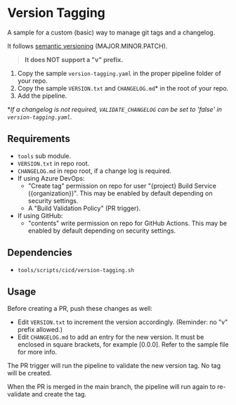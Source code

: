 # Version Tagging
A sample for a custom (basic) way to manage git tags and a changelog.

It follows [semantic versioning](https://semver.org/) (MAJOR.MINOR.PATCH).

> **It does NOT support a "v" prefix.**

1. Copy the sample `version-tagging.yaml` in the proper pipeline folder of your repo.
1. Copy the sample `VERSION.txt` and `CHANGELOG.md`* in the root of your repo.
1. Add the pipeline.

**If a changelog is not required, `VALIDATE_CHANGELOG` can be set to 'false' in `version-tagging.yaml`.*

## Requirements
- `tools` sub module.
- `VERSION.txt` in repo root.
- `CHANGELOG.md` in repo root, if a change log is required.
- If using Azure DevOps:
  - "Create tag" permission on repo for user "{project} Build Service ({organization})". This may be enabled by default depending on security settings.
  - A "Build Validation Policy" (PR trigger).
- If using GitHub:
  - "contents" write permission on repo for GitHub Actions.  This may be enabled by default depending on security settings.

## Dependencies
- `tools/scripts/cicd/version-tagging.sh`

## Usage

Before creating a PR, push these changes as well:
- Edit `VERSION.txt` to increment the version accordingly. (Reminder: no "v" prefix allowed.)
- Edit `CHANGELOG.md` to add an entry for the new version.  It must be enclosed in square brackets, for example [0.0.0].  Refer to the sample file for more info.

The PR trigger will run the pipeline to validate the new version tag.  No tag will be created.

When the PR is merged in the main branch, the pipeline will run again to re-validate and create the tag.
